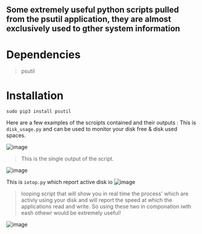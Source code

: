 ## Some extremely useful python scripts pulled from the psutil application, they are almost exclusively used to gther system information ##

# Dependencies # 
> psutil
# Installation #
```sudo pip3 install psutil```

Here are a few examples of the scroipts contained and their outputs :
This is ```disk_usage.py``` and can be used to monitor your disk free & disk used spaces.   

![image](https://github.com/nylar357/psutil_scripts/assets/37067686/e7afa485-dd90-4384-a577-e47ffb02617b)

> This is the single output of the script.

![image](https://github.com/nylar357/psutil_scripts/assets/37067686/ef9dbda8-95d6-4de3-9c83-c8c3fa7bf212)





This is ```iotop.py``` which report active disk io
![image](https://github.com/nylar357/psutil_scripts/assets/37067686/b02b1cf6-90ed-45d2-a99d-04fb8fa4254c)


> looping script that will show you in real time the process' which are activly using your disk and will report the speed at which the applications read and write.  So using these two in componation iwth eash othewr would be extremely useful!



![image](https://github.com/nylar357/psutil_scripts/assets/37067686/e4eb5a88-bd70-4bec-a5ce-fee23dcc479f)
